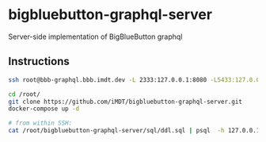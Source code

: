 # bigbluebutton-graphql-server
Server-side implementation of BigBlueButton graphql

## Instructions

```sh
ssh root@bbb-graphql.bbb.imdt.dev -L 2333:127.0.0.1:8080 -L5433:127.0.0.1:5433

cd /root/
git clone https://github.com/iMDT/bigbluebutton-graphql-server.git
docker-compose up -d

# from within SSH:
cat /root/bigbluebutton-graphql-server/sql/ddl.sql | psql  -h 127.0.0.1 -p 5433  -U postgres
```
